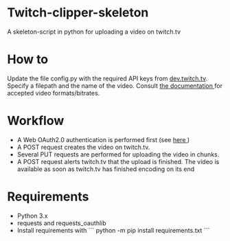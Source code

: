 # Twitch-clipper-skeleton
A skeleton-script in python for uploading a video on twitch.tv
<h1> How to </h1>
Update the file config.py with the required API keys from <a href="https://dev.twitch.tv">dev.twitch.tv</a>. Specify a filepath
and the name of the video. Consult <a href="https://dev.twitch.tv/docs/v5/guides/video-upload/"> the documentation </a> 
for accepted video formats/bitrates.

<h1> Workflow </h1> 
<ul>
<li> A Web OAuth2.0 authentication is performed first (see <a href="https://requests-oauthlib.readthedocs.io/en/latest/"> here </a>) </li>
<li> A POST request creates the video on twitch.tv. 
<li> Several PUT requests are performed for uploading the video in chunks.</li>
<li> A POST request alerts twitch.tv that the upload is finished. The video is available 
as soon as twitch.tv has finished encoding on its end
</li>
</ul>

<h1> Requirements </h1>
<ul>
<li> Python 3.x </li>
<li> requests and requests_oauthlib
<li> Install requirements with
```
python -m pip install requirements.txt
```</li>
</ul>

